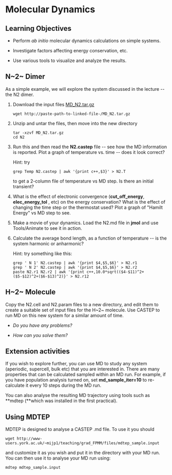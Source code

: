 # Molecular Dynamics

## Learning Objectives

-   Perform *ab initio* molecular dynamics calculations on simple systems.

-   Investigate factors affecting energy conservation, etc.

-   Use various tools to visualize and analyze the results.

## N~2~ Dimer

As a simple example, we will explore the system discussed in the lecture -- the N2 dimer.

1. Download the input files [MD_N2.tar.gz](MD_N2.tar.gz)

 	```
 	wget http://paste-path-to-linked-file-/MD_N2.tar.gz
 	```

2. Unzip and untar the files, then move into the new directory

 	```
 	tar -xzvf MD_N2.tar.gz
	cd N2
	```

3. Run this and then read the **N2.castep** file -- see how the MD information is reported. Plot a graph of temperature vs. time -- does it look correct?

	Hint: try

 	```
 	grep Temp N2.castep | awk '{print c++,$3}' > N2.T
 	```

	to get a 2-column file of temperature vs MD step. Is there an initial transient?

4. What is the effect of electronic convergence (**cut_off_energy**, **elec_energy_tol** , etc) on the energy conservation? What is the effect of changing the time step or the thermostat used? Plot a graph of "Hamilt Energy" vs MD step to see.

5. Make a movie of your dynamics. Load the N2.md file in **jmol** and use Tools/Animate to see it in action.

6. Calculate the average bond length, as a function of temperature -- is the system harmonic or anharmonic?

	Hint: try something like this:

	```
	grep ' N 1' N2.castep | awk '{print $4,$5,$6}' > N2.r1
	grep ' N 2' N2.castep | awk '{print $4,$5,$6}' > N2.r2
	paste N2.r1 N2.r2 | awk '{print c++,10.0*sqrt(($4-$11)^2+($5-$12)^2+($6-$13)^2)}' > N2.r12
	```

## H~2~ Molecule

Copy the N2.cell and N2.param files to a new directory, and edit them to create a suitable set of input files for the H~2~ molecule. Use CASTEP to run MD on this new system for a similar amount of time.

-   *Do you have any problems?*

-   *How can you solve them?*

## Extension activities

If you wish to explore further, you can use MD to study any system (aperiodic, supercell, bulk etc) that you are interested in. There are many properties that can be calculated sampled within an MD run. For example, if you have population analysis turned on, set **md_sample_iter=10** to re-calculate it every 10 steps during the MD run.

You can also analyse the resulting MD trajectory using tools such as **mdtep (**which was installed in the first practical).

## Using MDTEP

MDTEP is designed to analyse a CASTEP .md file. To use it you should

```
wget http://www-users.york.ac.uk/~mijp1/teaching/grad_FPMM/files/mdtep_sample.input
```
and customize it as you wish and put it in the directory with your MD run. You can then use it to analyse your MD run using:

```
mdtep mdtep_sample.input
```
